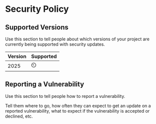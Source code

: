 # Security Policy

## Supported Versions

Use this section to tell people about which versions of your project are
currently being supported with security updates.

| Version | Supported          |
| ------   |  -----------------| 
| 2025    |       ⏲️          | 


## Reporting a Vulnerability

Use this section to tell people how to report a vulnerability.

Tell them where to go, how often they can expect to get an update on a
reported vulnerability, what to expect if the vulnerability is accepted or
declined, etc.

